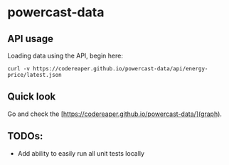 # powercast-data

## API usage
Loading data using the API, begin here:

```
curl -v https://codereaper.github.io/powercast-data/api/energy-price/latest.json
```

## Quick look

Go and check the [https://codereaper.github.io/powercast-data/](graph).

## TODOs:

- Add ability to easily run all unit tests locally
